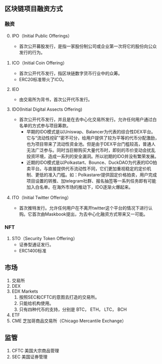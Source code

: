 ## 区块链项目融资方式
### 融资
0. IPO（Initial Public Offerings）
    - 首次公开募股发行，是指一家股份制公司或企业第一次将它的股份向公众发行的行为。

1. ICO（Initial Coin Offering）
    - 首次公开代币发行，指区块链数字货币行业中的众筹。
    - ERC20标准带火了ICO。

2. IEO
    - 由交易所为背书，首次公开代币发行。

3. IDO(Initial Digital Assects Offering)
    - 首次公开代币发行，并且是在去中心化交易所发行。允许任何用户通过白名单的方式参与项目筹款。
        - 早期的IDO模式是以Uniswap、Balancer为代表的综合性DEX平台。它与“流动性挖矿”密不可分，给用户提供了较为平等的代币分配激励，也为项目带来了流动性资金池。但是由于DEX平台门槛较高，普通人无法广泛参与。同时当巨鲸购买大量代币时，即刻的币价变动会扰乱投资环境，造成一系列的安全漏洞。所以初期的IDO并没有繁荣发展。
        - 近期的IDO模式是以Polkastart、Bounce、DuckDAO为代表的IDO拍卖平台。与直接提供代币流动性不同，它们更加重视稳定的定价机制、更低的准入门槛。如：Polkastarer提供固定价格拍卖，用户完成项目设置的转推、加telegram社群、报名抽签等一系列任务即有可能加入白名单。在海外市场的推动下，IDO逐渐火爆起来。

3. ITO（Initial Twitter Offering）
    - 首次推特发行。允许任何用户在不离开twitter这个平台的情况下进行认购。它首次由Maskbook提出，为去中心化融资方式带来又一可能。


### NFT
1. STO（Security Token Offering）
    - 证券型通证发行。
    - ERC1400标准

## 市场
1. 交易所
2. DEX
3. EDX Markets
    1. 按照SEC和CFTC的意图去打造的交易所。
    2. 只能给机构使用。
    3. 只有四种代币的支持，分别是 BTC， ETH， LTC， BCH 
4. ETF
5. CME 芝加哥商品交易所（Chicago Mercantile Exchange）


## 监管
1. CFTC 美国大宗商品管理
2. SEC 美国证券管理
